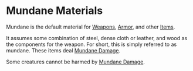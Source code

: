 # Mundane Materials

Mundane is the default material for [Weapons](../Weapons/Weapons.md), [Armor](../Armor/Armor.md), and other [Items](../Items.md).

It assumes some combination of steel, dense cloth or leather, and wood as the components for the weapon. For short, this is simply referred to as mundane. These items deal [Mundane Damage](../../Game%20Procedures/Combat/Damage%20Types/Mundane%20Damage.md).

Some creatures cannot be harmed by [Mundane Damage](../../Game%20Procedures/Combat/Damage%20Types/Mundane%20Damage.md).
